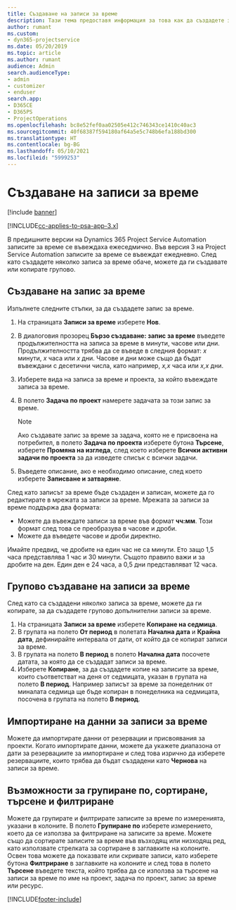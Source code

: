 ```yaml
---
title: Създаване на записи за време
description: Тази тема предоставя информация за това как да създадете записи за време.
author: rumant
ms.custom:
- dyn365-projectservice
ms.date: 05/20/2019
ms.topic: article
ms.author: rumant
audience: Admin
search.audienceType:
- admin
- customizer
- enduser
search.app:
- D365CE
- D365PS
- ProjectOperations
ms.openlocfilehash: bc8e52fef0aa02505e412c746343ce1410c40ac3
ms.sourcegitcommit: 40f68387f594180af64a5e5c748b6efa188bd300
ms.translationtype: HT
ms.contentlocale: bg-BG
ms.lasthandoff: 05/10/2021
ms.locfileid: "5999253"
---
```

# <a name="create-time-entries"></a>Създаване на записи за време

[!include [banner](../includes/psa-now-project-operations.md)]

[!INCLUDE[cc-applies-to-psa-app-3.x](../includes/cc-applies-to-psa-app-3x.md)]

В предишните версии на Dynamics 365 Project Service Automation записите за време се въвеждаха ежеседмично. Във версия 3 на Project Service Automation записите за време се въвеждат ежедневно. След като създадете няколко записа за време обаче, можете да ги създавате или копирате групово.

## <a name="create-a-time-entry"></a>Създаване на запис за време

Изпълнете следните стъпки, за да създадете запис за време.

1. На страницата **Записи за време** изберете **Нов**.
2. В диалоговия прозорец **Бързо създаване: запис за време** въведете продължителността на записа за време в минути, часове или дни. Продължителността трябва да се въведе в следния формат: *х* минути, *x* часа или *х* дни. Часове и дни може също да бъдат въвеждани с десетични числа, като например, *x,x* часа или *x,x* дни.
3. Изберете вида на записа за време и проекта, за който въвеждате записа за време.
4. В полето **Задача по проект** намерете задачата за този запис за време.

    > [!NOTE]
    > Ако създавате запис за време за задача, която не е присвоена на потребител, в полето **Задача по проекта** изберете бутона **Търсене**, изберете **Промяна на изгледа**, след което изберете **Всички активни задачи по проекта** за да изведете списък с всички задачи.

5. Въведете описание, ако е необходимо описание, след което изберете **Записване и затваряне**.

След като записът за време бъде създаден и записан, можете да го редактирате в мрежата за записи за време. Мрежата за записи за време поддържа два формата:

- Можете да въвеждате записи за време във формат **чч:мм**. Този формат след това се преобразува в часове и дроби.
- Можете да въведете часове и дроби директно.

Имайте предвид, че дробите на един час не са минути. Ето защо 1,5 часа представлява 1 час и 30 минути. Същото правило важи и за дробите на ден. Един ден е 24 часа, а 0,5 дни представляват 12 часа.

## <a name="bulk-create-time-entries"></a>Групово създаване на записи за време

След като са създадени няколко записа за време, можете да ги копирате, за да създадете групово допълнителни записи за време.

1. На страницата **Записи за време** изберете **Копиране на седмица**.
2. В групата на полето **От период** в полетата **Начална дата** и **Крайна дата**, дефинирайте интервала от дати, от който да се копират записи за време.
3. В групата на полето **В период** в полето **Начална дата** посочете датата, за която да се създадат записи за време.
4. Изберете **Копиране**, за да създадете копие на записите за време, които съответстват на деня от седмицата, указан в групата на полето **В период**. Например записът за време за понеделник от миналата седмица ще бъде копиран в понеделника на седмицата, посочена в групата на полето **В период**.

## <a name="import-data-for-time-entries"></a>Импортиране на данни за записи за време

Можете да импортирате данни от резервации и присвоявания за проекти. Когато импортирате данни, можете да укажете диапазона от дати за резервациите за импортиране и след това изрично да изберете резервациите, които трябва да бъдат създадени като **Чернова** на записи за време.

## <a name="group-by-sort-search-and-filter-capabilities"></a>Възможности за групиране по, сортиране, търсене и филтриране

Можете да групирате и филтрирате записите за време по измеренията, указани в колоните. В полето **Групиране по** изберете измерението, което да се използва за филтриране на записите за време. Можете също да сортирате записите за време във възходящ или низходящ ред, като използвате стрелката за сортиране в заглавките на колоните. Освен това можете да показвате или скривате записи, като изберете бутона **Филтриране** в заглавките на колоните и след това в полето **Търсене** въведете текста, който трябва да се използва за търсене на записи за време по име на проект, задача по проект, запис за време или ресурс.


[!INCLUDE[footer-include](../includes/footer-banner.md)]
